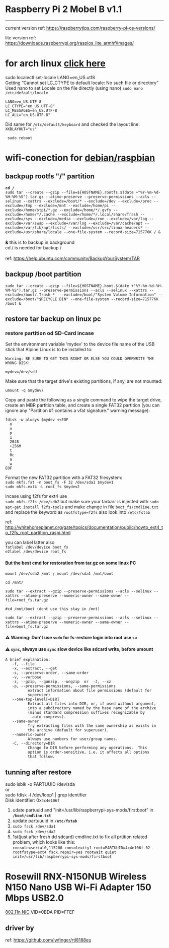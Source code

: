 # Raspberry Pi 2 Mobel B v1.1
___

current version ref: https://raspberrytips.com/raspberry-pi-os-versions/

lite version ref: https://downloads.raspberrypi.org/raspios_lite_armhf/images/

# for arch linux [click here](arhlinux.raspi2.md)



sudo localectl set-locale LANG=en_US.utf8</br>
Getting “Cannot set LC_CTYPE to default locale: No such file or directory” Used nano to set Locale on the file directly (using nano) `sudo nano /etc/default/locale`

    LANG=en_US.UTF-8
    LC_CTYPE="en_US.UTF-8"
    LC_MESSAGES=en_US.UTF-8
    LC_ALL="en_US.UTF-8"

Did same for `/etc/default/keyboard` and checked the layout line: `XKBLAYOUT="us"`

     sudo reboot





# wifi-conection for [debian/raspbian](wifi-debian.md)




## backpup rootfs "/" partition
__`cd /`__ </br> `sudo tar --create --gzip --file=${HOSTNAME}.rootfs.$(date +"%Y-%m-%d-%H-%M-%S").tar.gz --atime-preserve --preserve-permissions --acls --selinux --xattrs --exclude=/boot/* --exclude=/dev --exclude=/proc --exclude=/tmp --exclude=/mnt --exclude=/home/pi --exclude=/home/stpi/*.gz --exclude=/home/*/.gvfs --exclude=/home/*/.cache --exclude=/home/*/.local/share/Trash --exclude=/sys --exclude=/media --exclude=/run --exclude=/var/log --exclude=/var/swap --exclude=/var/log --exclude=/var/cache/apt --exclude=/var/lib/apt/lists/ --exclude=/usr/src/linux-headers* --exclude=/usr/share/locale --one-file-system --record-size=715776K / &` </br> </br>
__&__ this is to backup in background </br>
cd / is needed for backup / </br>
 </br>
ref: https://help.ubuntu.com/community/BackupYourSystem/TAR </br>

## backpup /boot partition

`sudo tar --create --gzip --file=${HOSTNAME}.boot.$(date +"%Y-%m-%d-%H-%M-%S").tar.gz --preserve-permissions --acls --selinux --xattrs --exclude=/boot/.Trash-*  --exclude=/boot/"System Volume Information" --exclude=/boot/"$RECYCLE.BIN" --one-file-system --record-size=715776K /boot &`

## restore tar backup on linux pc
  ### restore partition od SD-Card incase
  Set the environment variable 'mydev' to the device file name of the USB stick that Alpine Linux is to be installed to:

    Warning: BE SURE TO GET THIS RIGHT OR ELSE YOU COULD OVERWRITE THE WRONG DISK!

    mydev=/dev/sdU

Make sure that the target drive's existing partitions, if any, are not mounted:

    umount -q $mydev?

Copy and paste the following as a single command to wipe the target drive, create an MBR partition table, and create a single FAT32 partition (you can ignore any "Partition #1 contains a vfat signature." warning message):

    fdisk -w always $mydev <<EOF
      o
      n
      p
      1
      2048
      +256M
      t
      0c
      a
      w
    EOF

Format the new FAT32 partition with a FAT32 filesystem:</br>
`sudo mkfs.fat -n boot_fs -F 32 /dev/sda1 $mydev1`</br>
`sudo mkfs.ext4 -L root_fs $mydev2` 

incase using f2fs for ext4 use </br>
`sudo mkfs.f2fs /dev/sdb2` but make sure your tarbarr is injected with `sudo apt-get install f2fs-tools` and make change in file `boot_fs/cmdline.txt` and replace the keyword as `rootfstype=f2fs` also look into `/etc/fstab`

ref: http://whitehorseplanet.org/gate/topics/documentation/public/howto_ext4_to_f2fs_root_partition_raspi.html

you can label latter also</br>
`fatlabel /dev/device boot_fs`</br>
`e2label /dev/device root_fs`</br>

#### But the best cmd for restoration from tar.gz on some linux PC
`mount /dev/sda2 /mnt ; mount /dev/sda1 /mnt/boot`

`cd /mnt/`

`sudo tar --extract --gzip --preserve-permissions --acls --selinux --xattrs --atime-preserve --numeric-owner --same-owner --file=root_fs.tar.gz`<br>

`#cd /mnt/boot (dont use this stay in /mnt)`

`sudo tar --extract --gzip --preserve-permissions --acls --selinux --xattrs --atime-preserve --numeric-owner --same-owner --file=boot_fs.tar.gz`<br>

#### ⚠️ **Warning:** Don't use `sudo` for fs-restore login into root use `su` 

#### ⚠️ `sync`, always use `sync` slow device like sdcard write, before umount 



    A brief explanation:
       -f, --file
       -x, --extract, --get
       -s, --preserve-order, --same-order
       -v, --verbose
       -z, --gzip, --gunzip, --ungzip  or  -J, --xz
       -p, --preserve-permissions, --same-permissions
              extract information about file permissions (default for
              superuser)
       --one-top-level[=DIR]
              Extract all files into DIR, or, if used without argument,
              into a subdirectory named by the base name of the archive
              (minus standard compression suffixes recognizable by
              --auto-compress).
       --same-owner
              Try extracting files with the same ownership as exists in
              the archive (default for superuser).
       --numeric-owner
              Always use numbers for user/group names.
       -C, --directory=DIR
              Change to DIR before performing any operations.  This
              option is order-sensitive, i.e. it affects all options
              that follow.

## tunning after restore 
sudo lsblk -o PARTUUID /dev/sda</br>
or</br>
sudo fdisk -l /dev/loop1 | grep identifier</br>
Disk identifier: 0x`4c4e106f`</br>

1. udate partuuid and "init=/usr/lib/raspberrypi-sys-mods/firstboot" in __`/boot/cmdline.txt`__
2. update partuuuid in __`/etc/fstab`__
3. `sudo fsck /dev/sda1`
4. `sudo fsck /dev/sda2`
5. 1st(just after fresh dd sdcard) cmdline.txt to fix all prtition related problem, which looks like this: </br>
   `console=serial0,115200 console=tty1 root=PARTUUID=4c4e106f-02 rootfstype=ext4 fsck.repair=yes rootwait quiet init=/usr/lib/raspberrypi-sys-mods/firstboot`




# Rosewill RNX-N150NUB Wireless N150 Nano USB Wi-Fi Adapter 150 Mbps USB2.0
[802.11n NIC](wifi-debian.md)
VID=0BDA PID=FFEF

## driver by 
ref: https://github.com/lwfinger/rtl8188eu
